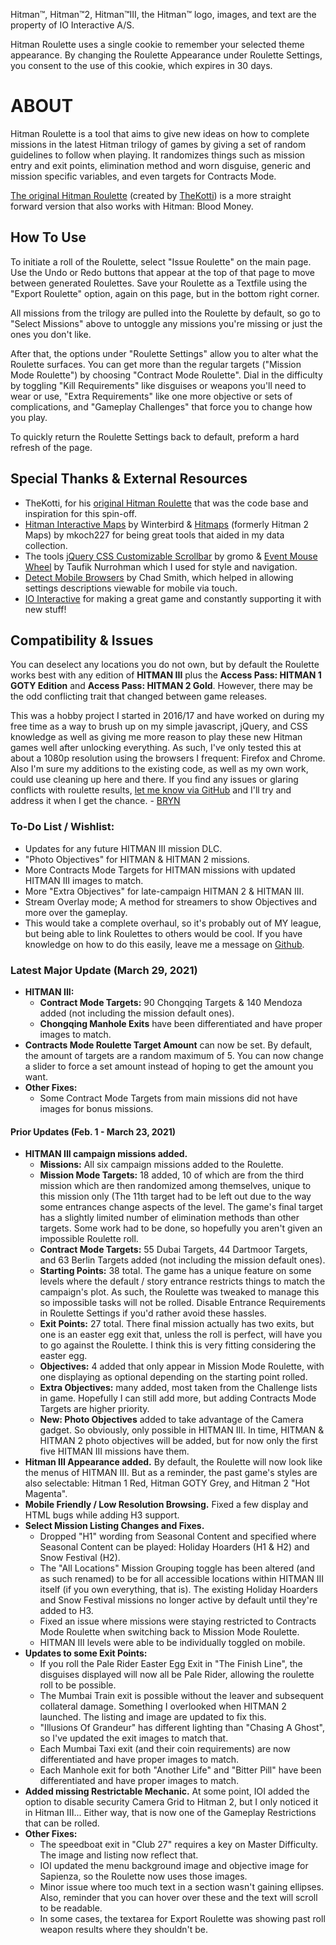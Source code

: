 Hitman™, Hitman™2, Hitman™III, the Hitman™ logo, images, and text are the property of IO Interactive A/S.

Hitman Roulette uses a single cookie to remember your selected theme appearance. By changing the Roulette Appearance under Roulette Settings, you consent to the use of this cookie, which expires in 30 days.

# ABOUT

Hitman Roulette is a tool that aims to give new ideas on how to complete missions in the latest Hitman trilogy of games by giving a set of random guidelines to follow when playing. It randomizes things such as mission entry and exit points, elimination method and worn disguise, generic and mission specific variables, and even targets for Contracts Mode.

[The original Hitman Roulette](https://thekotti.github.io/about.html) (created by [TheKotti](https://twitter.com/TheKotti)) is a more straight forward version that also works with Hitman: Blood Money.

## How To Use

To initiate a roll of the Roulette, select "Issue Roulette" on the main page. Use the Undo or Redo buttons that appear at the top of that page to move between generated Roulettes. Save your Roulette as a Textfile using the "Export Roulette" option, again on this page, but in the bottom right corner.

All missions from the trilogy are pulled into the Roulette by default, so go to "Select Missions" above to untoggle any missions you're missing or just the ones you don't like.

After that, the options under "Roulette Settings" allow you to alter what the Roulette surfaces. You can get more than the regular targets ("Mission Mode Roulette") by choosing "Contract Mode Roulette". Dial in the difficulty by toggling "Kill Requirements" like disguises or weapons you'll need to wear or use, "Extra Requirements" like one more objective or sets of complications, and "Gameplay Challenges" that force you to change how you play.

To quickly return the Roulette Settings back to default, preform a hard refresh of the page.

## Special Thanks & External Resources
* TheKotti, for his [original Hitman Roulette](https://thekotti.github.io/about.html) that was the code base and inspiration for this spin-off.
* [Hitman Interactive Maps](http://hitmanmaps.com/) by Winterbird & [Hitmaps](https://www.hitmaps.com/) (formerly Hitman 2 Maps) by mkoch227 for being great tools that aided in my data collection.
* The tools [jQuery CSS Customizable Scrollbar](https://github.com/gromo/jquery.scrollbar) by gromo & [Event Mouse Wheel](https://www.dte.web.id/2013/02/event-mouse-wheel.html) by Taufik Nurrohman which I used for style and navigation.
* [Detect Mobile Browsers](http://detectmobilebrowsers.com/) by Chad Smith, which helped in allowing settings descriptions viewable for mobile via touch.
* [IO Interactive](https://www.ioi.dk/) for making a great game and constantly supporting it with new stuff!

## Compatibility & Issues

You can deselect any locations you do not own, but by default the Roulette works best with any edition of **HITMAN III** plus the **Access Pass: HITMAN 1 GOTY Edition** and **Access Pass: HITMAN 2 Gold**. However, there may be the odd conflicting trait that changed between game releases.

This was a hobby project I started in 2016/17 and have worked on during my free time as a way to brush up on my simple javascript, jQuery, and CSS knowledge as well as giving me more reason to play these new Hitman games well after unlocking everything. As such, I've only tested this at about a 1080p resolution using the browsers I frequent: Firefox and Chrome. Also I'm sure my additions to the existing code, as well as my own work, could use cleaning up here and there. If you find any issues or glaring conflicts with roulette results, [let me know via GitHub](https://github.com/BRYN4444/HitmanRoulette/issues) and I'll try and address it when I get the chance. - [BRYN](http://bryn.info/)

### To-Do List / Wishlist:
* Updates for any future HITMAN III mission DLC.
* "Photo Objectives" for HITMAN & HITMAN 2 missions.
* More Contracts Mode Targets for HITMAN missions with updated HITMAN III images to match.
* More "Extra Objectives" for late-campaign HITMAN 2 & HITMAN III.
* Stream Overlay mode; A method for streamers to show Objectives and more over the gameplay.
* This would take a complete overhaul, so it's probably out of MY league, but being able to link Roulettes to others would be cool. If you have knowledge on how to do this easily, leave me a message on [Github](https://github.com/BRYN4444/HitmanRoulette/issues).

### Latest Major Update (March 29, 2021)
* **HITMAN III:**
  * **Contract Mode Targets:** 90 Chongqing Targets & 140 Mendoza added (not including the mission default ones).
  * **Chongqing Manhole Exits** have been differentiated and have proper images to match.
* **Contracts Mode Roulette Target Amount** can now be set. By default, the amount of targets are a random maximum of 5. You can now change a slider to force a set amount instead of hoping to get the amount you want.
* **Other Fixes:**
  * Some Contract Mode Targets from main missions did not have images for bonus missions.

#### Prior Updates (Feb. 1 - March 23, 2021)
* **HITMAN III campaign missions added.**
  * **Missions:** All six campaign missions added to the Roulette.
  * **Mission Mode Targets:** 18 added, 10 of which are from the third mission which are then randomized among themselves, unique to this mission only (The 11th target had to be left out due to the way some entrances change aspects of the level. The game's final target has a slightly limited number of elimination methods than other targets. Some work had to be done, so hopefully you aren't given an impossible Roulette roll.
  * **Contract Mode Targets:** 55 Dubai Targets, 44 Dartmoor Targets, and 63 Berlin Targets added (not including the mission default ones).
  * **Starting Points:** 38 total. The game has a unique feature on some levels where the default / story entrance restricts things to match the campaign's plot. As such, the Roulette was tweaked to manage this so impossible tasks will not be rolled. Disable Entrance Requirements in Roulette Settings if you'd rather avoid these hassles.
  * **Exit Points:** 27 total. There final mission actually has two exits, but one is an easter egg exit that, unless the roll is perfect, will have you to go against the Roulette. I think this is very fitting considering the easter egg.
  * **Objectives:** 4 added that only appear in Mission Mode Roulette, with one displaying as optional depending on the starting point rolled.
  * **Extra Objectives:** many added, most taken from the Challenge lists in game. Hopefully I can still add more, but adding Contracts Mode Targets are higher priority.
  * **New: Photo Objectives** added to take advantage of the Camera gadget. So obviously, only possible in HITMAN III. In time, HITMAN & HITMAN 2 photo objectives will be added, but for now only the first five HITMAN III missions have them.
* **Hitman III Appearance added.** By default, the Roulette will now look like the menus of HITMAN III. But as a reminder, the past game's styles are also selectable: Hitman 1 Red, Hitman GOTY Grey, and Hitman 2 "Hot Magenta".
* **Mobile Friendly / Low Resolution Browsing.** Fixed a few display and HTML bugs while adding H3 support.
* **Select Mission Listing Changes and Fixes.**
  * Dropped "H1" wording from Seasonal Content and specified where Seasonal Content can be played: Holiday Hoarders (H1 & H2) and Snow Festival (H2).
  * The "All Locations" Mission Grouping toggle has been altered (and as such renamed) to be for all accessible locations within HITMAN III itself (if you own everything, that is). The existing Holiday Hoarders and Snow Festival missions no longer active by default until they're added to H3.
  * Fixed an issue where missions were staying restricted to Contracts Mode Roulette when switching back to Mission Mode Roulette.
  * HITMAN III levels were able to be individually toggled on mobile.
* **Updates to some Exit Points:**
  * If you roll the Pale Rider Easter Egg Exit in "The Finish Line", the disguises displayed will now all be Pale Rider, allowing the roulette roll to be possible.
  * The Mumbai Train exit is possible without the leaver and subsequent collateral damage. Something I overlooked when HITMAN 2 launched. The listing and image are updated to fix this.
  * "Illusions Of Grandeur" has different lighting than "Chasing A Ghost", so I've updated the exit images to match that.
  * Each Mumbai Taxi exit (and their coin requirements) are now differentiated and have proper images to match.
  * Each Manhole exit for both "Another Life" and "Bitter Pill" have been differentiated and have proper images to match.
* **Added missing Restrictable Mechanic.** At some point, IOI added the option to disable security Camera Grid to Hitman 2, but I only noticed it in Hitman III... Either way, that is now one of the Gameplay Restrictions that can be rolled.
* **Other Fixes:**
  * The speedboat exit in "Club 27" requires a key on Master Difficulty. The image and listing now reflect that.
  * IOI updated the menu background image and objective image for Sapienza, so the Roulette now uses those images.
  * Minor issue where too much text in a section wasn't gaining ellipses. Also, reminder that you can hover over these and the text will scroll to be readable.
  * In some cases, the textarea for Export Roulette was showing past roll weapon results where they shouldn't be.
